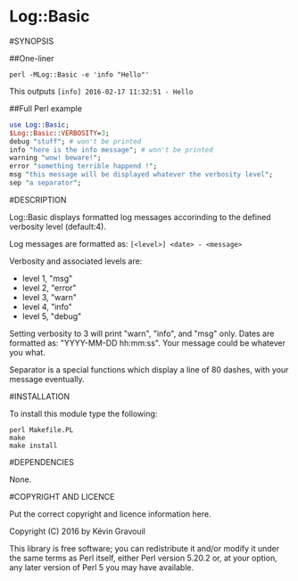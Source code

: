 Log::Basic
==========

#SYNOPSIS

##One-liner
```
perl -MLog::Basic -e 'info "Hello"'
```
This outputs `[info] 2016-02-17 11:32:51 - Hello`

##Full Perl example
```perl
use Log::Basic;
$Log::Basic::VERBOSITY=3;
debug "stuff"; # won't be printed
info "here is the info message"; # won't be printed
warning "wow! beware!";
error "something terrible happend !";
msg "this message will be displayed whatever the verbosity level";
sep "a separator";
```

#DESCRIPTION

Log::Basic displays formatted log messages accorinding to the defined verbosity level (default:4).

Log messages are formatted as: `[<level>] <date> - <message>`

Verbosity and associated levels are:
- level 1, "msg"
- level 2, "error"
- level 3, "warn"
- level 4, "info"
- level 5, "debug"

Setting verbosity to 3 will print "warn", "info", and "msg" only.
Dates are formatted as: "YYYY-MM-DD hh:mm:ss".
Your message could be whatever you what.

Separator is a special functions which display a line of 80 dashes, with your message eventually.

#INSTALLATION

To install this module type the following:

```
perl Makefile.PL
make
make install
```

#DEPENDENCIES

None.

#COPYRIGHT AND LICENCE

Put the correct copyright and licence information here.

Copyright (C) 2016 by Kévin Gravouil

This library is free software; you can redistribute it and/or modify
it under the same terms as Perl itself, either Perl version 5.20.2 or,
at your option, any later version of Perl 5 you may have available.


